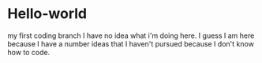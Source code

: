 # Hello-world
my first coding branch
I have no idea what i'm doing here.  I guess I am here because I have a number ideas that I haven't pursued because I don't know how to code.
